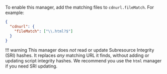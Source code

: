 To enable this manager, add the matching files to `cdnurl.fileMatch`.
For example:

```json
{
  "cdnurl": {
    "fileMatch": ["\\.html?$"]
  }
}
```

<!-- prettier-ignore -->
!!! warning
    This manager does _not_ read or update Subresource Integrity (SRI) hashes.
    It replaces _any_ matching URL it finds, without adding or updating script integrity hashes.
    We recommend you use the `html` manager if you need SRI updating.
